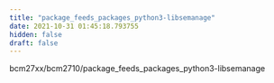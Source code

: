 ```yaml
---
title: "package_feeds_packages_python3-libsemanage"
date: 2021-10-31 01:45:18.793755
hidden: false
draft: false
---
```


bcm27xx/bcm2710/package_feeds_packages_python3-libsemanage

